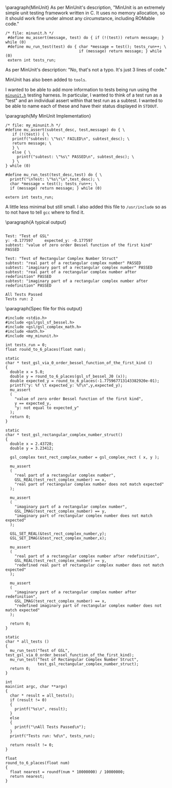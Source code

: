 \paragraph{MinUnit}
As per MinUnit's description, "MinUnit is an extremely simple unit testing framework written in C. It uses no memory allocation, so it should work fine under almost any circumstance, including ROMable code."

```
/* file: minunit.h */
 #define mu_assert(message, test) do { if (!(test)) return message; } while (0)
 #define mu_run_test(test) do { char *message = test(); tests_run++; \
                                if (message) return message; } while (0)
 extern int tests_run;
```

As per MinUnit's description: "No, that's not a typo. It's just 3 lines of code."

MinUnit has also been added to `tools`.

I wanted to be able to add more information to tests being run using the [`minunit.h`](http://www.jera.com/techinfo/jtns/jtn002.html) testing harness. In particular, I wanted to think of a test run as a "test" and an individual assert within that test run as a subtest. I wanted to be able to name each of these and have their status displayed in `STDOUT`. 

\paragraph{My MinUnit Implementation}
```
/* file: my_minunit.h */
#define mu_assert(subtest_desc, test,message) do { \
   if (!(test)) { \
   printf("subtest: \"%s\" FAILED\n", subtest_desc); \
   return message; \
   } \
   else { \
     printf("subtest: \"%s\" PASSED\n", subtest_desc); \
   } \
} while (0)

#define mu_run_test(test_desc,test) do { \
  printf("\nTest: \"%s\"\n",test_desc); \
  char *message = test(); tests_run++; \
  if (message) return message; } while (0)

extern int tests_run;
```

A little less minimal but still small. I also added this file to `/usr/include` so as to not have to tell `gcc` where to find it.

\paragraph{A typical output}
```

Test: "Test of GSL"
y: -0.177597     expected_y: -0.177597
subtest: "value of zero order Bessel function of the first kind" PASSED

Test: "Test of Rectangular Complex Number Struct"
subtest: "real part of a rectangular complex number" PASSED
subtest: "imaginary part of a rectangular complex number" PASSED
subtest: "real part of a rectangular complex number after redefinition" PASSED
subtest: "imaginary part of a rectangular complex number after redefinition" PASSED

All Tests Passed
Tests run: 2
```

\paragraph{Spec file for this output}

```
#include <stdio.h>
#include <gsl/gsl_sf_bessel.h>
#include <gsl/gsl_complex_math.h>
#include <math.h>
#include <my_minunit.h>

int tests_run = 0;
float round_to_6_places(float num);

static 
char * test_gsl_via_0_order_bessel_function_of_the_first_kind ()
{
  double x = 5.0;
  double y = round_to_6_places(gsl_sf_bessel_J0 (x));
  double expected_y = round_to_6_places(-1.775967713143382920e-01);
  printf("y: %f \t expected_y: %f\n",y,expected_y);
  mu_assert
  (
    "value of zero order Bessel function of the first kind",
    y == expected_y,
    "y: not equal to expected_y" 
  );
  return 0;
}

static
char * test_gsl_rectangular_complex_number_struct()
{
  double x = 2.43728;
  double y = 3.23412;

  gsl_complex test_rect_complex_number = gsl_complex_rect ( x, y ); 

  mu_assert
  (
    "real part of a rectangular complex number",
    GSL_REAL(test_rect_complex_number) == x,
    "real part of rectangular complex number does not match expected" 
  );

  mu_assert
  (
    "imaginary part of a rectangular complex number",
    GSL_IMAG(test_rect_complex_number) == y,
    "imaginary part of rectangular complex number does not match expected" 
  );

  GSL_SET_REAL(&test_rect_complex_number,y);
  GSL_SET_IMAG(&test_rect_complex_number,x);
  
  mu_assert
  (
    "real part of a rectangular complex number after redefinition",
    GSL_REAL(test_rect_complex_number) == y,
    "redefined real part of rectangular complex number does not match expected" 
  );

  mu_assert
  (
    "imaginary part of a rectangular complex number after redefinition",
    GSL_IMAG(test_rect_complex_number) == x,
    "redefined imaginary part of rectangular complex number does not match expected" 
  );

  return 0;
}  

static 
char * all_tests ()
{
  mu_run_test("Test of GSL", test_gsl_via_0_order_bessel_function_of_the_first_kind); 
  mu_run_test("Test of Rectangular Complex Number Struct", 
              test_gsl_rectangular_complex_number_struct);
  return 0;
}

int 
main(int argc, char **argv)
{
  char * result = all_tests();
  if (result != 0)
  {
    printf("%s\n", result);
  }
  else
  {
    printf("\nAll Tests Passed\n");
  }
  printf("Tests run: %d\n", tests_run);

  return result != 0;
}

float 
round_to_6_places(float num)
{
  float nearest = roundf(num * 10000000) / 10000000;
  return nearest;
}
```

